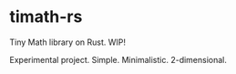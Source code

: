 # timath-rs
Tiny Math library on Rust. WIP!

Experimental project. Simple. Minimalistic. 2-dimensional.
